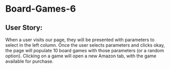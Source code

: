 <H1> Board-Games-6</h1>

<H2>User Story:</h2>

When a user visits our page, they will be presented with parameters to select in the left column.
Once the user selects parameters and clicks okay, the page will populate 10 board games with those parameters (or a random option).
Clicking on a game will open a new Amazon tab, with the game available for purchase.
